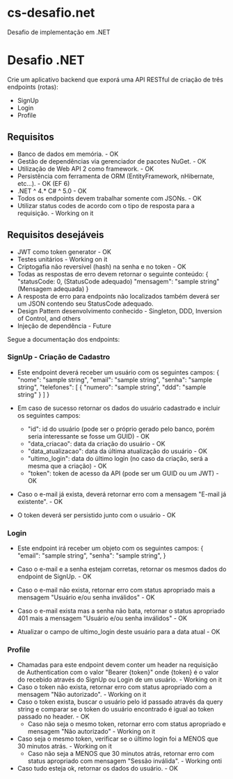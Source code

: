 # cs-desafio.net
Desafio de implementação em .NET


# Desafio .NET

Crie um aplicativo backend que exporá uma API RESTful de criação de três endpoints (rotas):
- SignUp 
- Login
- Profile

## Requisitos

- Banco de dados em memória. - OK
- Gestão de dependências via gerenciador de pacotes NuGet. - OK
- Utilização de Web API 2 como framework. - OK
- Persistência com ferramenta de ORM (EntityFramework, nHibernate, etc...). - OK (EF 6)
- .NET ^ 4.* C# ^ 5.0 - OK 
- Todos os endpoints devem trabalhar somente com JSONs. - OK
- Utilizar status codes de acordo com o tipo de resposta para a requisição. - Working on it

## Requisitos desejáveis

- JWT como token generator - OK
- Testes unitários - Working on it
- Criptogafia não reversível (hash) na senha e no token - OK
- Todas as respostas de erro devem retornar o seguinte conteúdo:
{ 
	"statusCode: 0, (StatusCode adequado)
	"mensagem": "sample string" (Mensagem adequada)
}
- A resposta de erro para endpoints não localizados também deverá ser um JSON contendo seu StatusCode adequado.
- Design Pattern desenvolvimento conhecido - Singleton, DDD, Inversion of Control, and others
- Injeção de dependência - Future


Segue a documentação dos endpoints:

### SignUp - Criação de Cadastro

- Este endpoint deverá receber um usuário com os seguintes campos:
{ 
	"nome": "sample string",
	"email": "sample string",
	"senha": "sample string",
	"telefones": [
		{
			"numero": "sample string",
			"ddd": "sample string"
		}
	]
}
  

- Em caso de sucesso retornar os dados do usuário cadastrado e incluir os seguintes campos:
  - "id": id do usuário (pode ser o próprio gerado pelo banco, porém seria interessante se fosse um GUID) - OK
  - "data_criacao": data da criação do usuário - OK
  - "data_atualizacao": data da última atualização do usuário - OK
  - "ultimo_login": data do último login (no caso da criação, será a mesma que a criação) - OK
  - "token": token de acesso da API (pode ser um GUID ou um JWT) - OK
- Caso o e-mail já exista, deverá retornar erro com a mensagem "E-mail já existente". - OK
- O token deverá ser persistido junto com o usuário - OK

### Login

- Este endpoint irá receber um objeto com os seguintes campos: 
{
	"email": "sample string",
    	"senha": "sample string",
}

- Caso o e-mail e a senha estejam corretas, retornar os mesmos dados do endpoint de SignUp. - OK
- Caso o e-mail não exista, retornar erro com status apropriado mais a mensagem "Usuário e/ou senha inválidos" - OK
- Caso o e-mail exista mas a senha não bata, retornar o status apropriado 401 mais a mensagem "Usuário e/ou senha inválidos" - OK
- Atualizar o campo de ultimo_login deste usuário para a data atual - OK

### Profile

- Chamadas para este endpoint devem conter um header na requisição de Authentication com o valor "Bearer {token}" onde {token} é o valor do recebido através do SignUp ou Login de um usuário. - Working on it
- Caso o token não exista, retornar erro com status apropriado com a mensagem "Não autorizado". - Working on it
- Caso o token exista, buscar o usuário pelo id passado através da query string e comparar se o token do usuário encontrado é igual ao token passado no header. - OK
	- Caso não seja o mesmo token, retornar erro com status apropriado e mensagem "Não autorizado" - Working on it
- Caso seja o mesmo token, verificar se o último login foi a MENOS que 30 minutos atrás. - Working on it
	- Caso não seja a MENOS que 30 minutos atrás, retornar erro com status apropriado com mensagem "Sessão inválida". - Working onti
- Caso tudo esteja ok, retornar os dados do usuário. - OK

# 


